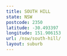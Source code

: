 ```yaml
---
title: SOUTH HILL
state: NSW
postcode: 2350
latitude: -30.493397
longitude: 151.906153
url: /nsw/south-hill/
layout: suburb
---
```

